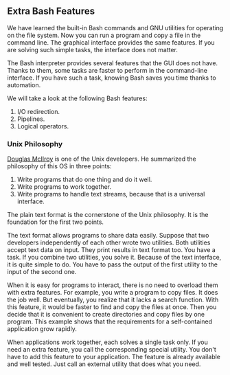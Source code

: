 ## Extra Bash Features

We have learned the built-in Bash commands and GNU utilities for operating on the file system. Now you can run a program and copy a file in the command line. The graphical interface provides the same features. If you are solving such simple tasks, the interface does not matter.

The Bash interpreter provides several features that the GUI does not have. Thanks to them, some tasks are faster to perform in the command-line interface. If you have such a task, knowing Bash saves you time thanks to automation.

We will take a look at the following Bash features:

1. I/O redirection.
2. Pipelines.
3. Logical operators.

### Unix Philosophy

[Douglas McIlroy](https://en.wikipedia.org/wiki/Douglas_McIlroy) is one of the Unix developers. He summarized the philosophy of this OS in three points:

1. Write programs that do one thing and do it well.
2. Write programs to work together.
3. Write programs to handle text streams, because that is a universal interface.

The plain text format is the cornerstone of the Unix philosophy. It is the foundation for the first two points.

The text format allows programs to share data easily. Suppose that two developers independently of each other wrote two utilities. Both utilities accept text data on input. They print results in text format too. You have a task. If you combine two utilities, you solve it. Because of the text interface, it is quite simple to do. You have to pass the output of the first utility to the input of the second one.

When it is easy for programs to interact, there is no need to overload them with extra features. For example, you write a program to copy files. It does the job well. But eventually, you realize that it lacks a search function. With this feature, it would be faster to find and copy the files at once. Then you decide that it is convenient to create directories and copy files by one program. This example shows that the requirements for a self-contained application grow rapidly.

When applications work together, each solves a single task only. If you need an extra feature, you call the corresponding special utility. You don't have to add this feature to your application. The feature is already available and well tested. Just call an external utility that does what you need.